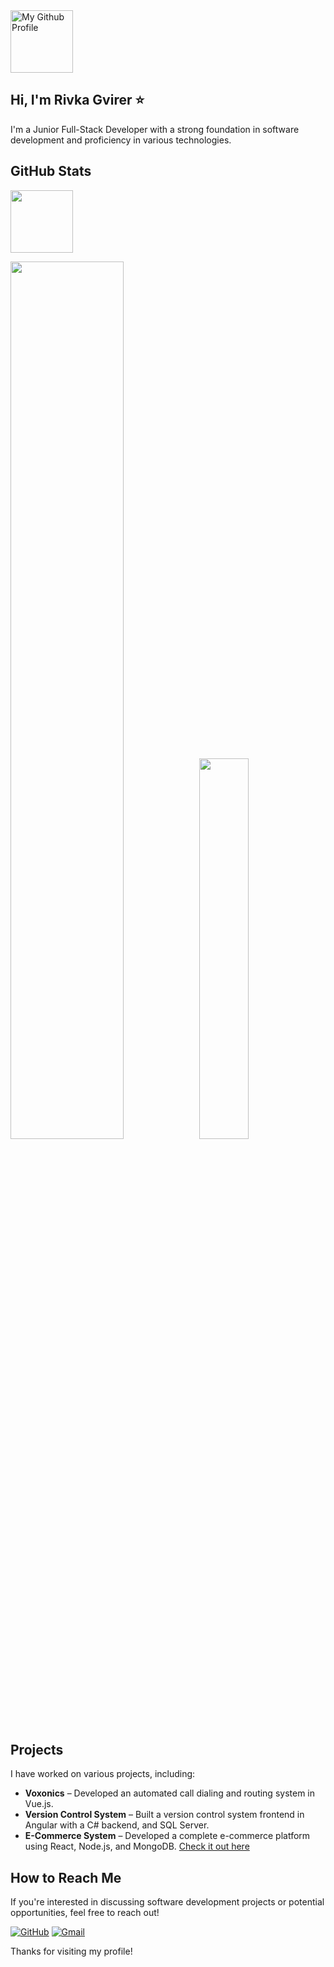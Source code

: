 
<img src="https://github.com/user-attachments/assets/28e44c69-450d-4ed6-9bfa-ac942b074ee6" alt="My Github Profile" style="width:100;"/>

## Hi, I'm Rivka Gvirer  &#11088;

I'm a Junior Full-Stack Developer with a strong foundation in software development and proficiency in various technologies.

## GitHub Stats
<img src="https://github-readme-activity-graph.vercel.app/graph?username=RGvirer&theme=github-compact&bg_color=000000&height=300" style="width:100;"/>

<img src="https://github-readme-stats.vercel.app/api?username=RGvirer&show_icons=true&count_private=true&theme=dark&title_color=50C878" width="60%"><img src="https://github-readme-stats.vercel.app/api/top-langs/?username=RGvirer&show_icons=true&theme=dark&layout=compact&count_private=true&langs_count=8&title_color=50C878&" width="39.5%">

## Projects
I have worked on various projects, including:
- **Voxonics** – Developed an automated call dialing and routing system in Vue.js.
- **Version Control System** – Built a version control system frontend in Angular with a C# backend, and SQL Server.
- **E-Commerce System** – Developed a complete e-commerce platform using React, Node.js, and MongoDB. [Check it out here](https://homedesignstore.netlify.app)

## How to Reach Me
If you're interested in discussing software development projects or potential opportunities, feel free to reach out!

[![GitHub](https://img.shields.io/badge/GitHub-black?style=for-the-badge&logo=github)](https://github.com/RGvirer)
[![Gmail](https://img.shields.io/badge/Email-red?style=for-the-badge&logo=gmail)](mailto:rgv1198@gmail.com)

Thanks for visiting my profile!





